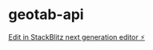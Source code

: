 # geotab-api

[Edit in StackBlitz next generation editor ⚡️](https://stackblitz.com/~/github.com/ftamagnone/geotab-api)
